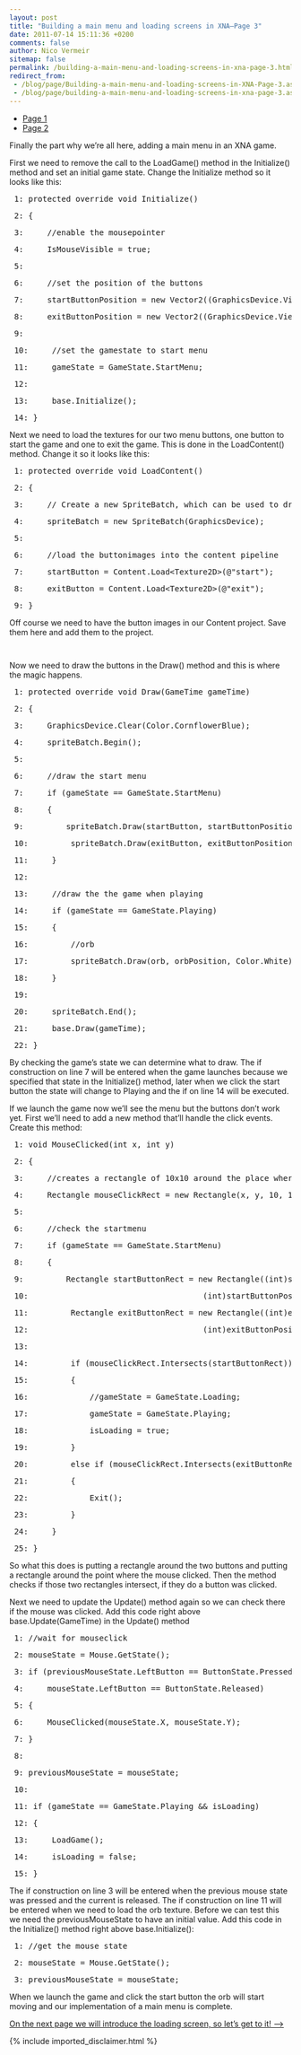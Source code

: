 ```yaml
---
layout: post
title: "Building a main menu and loading screens in XNA–Page 3"
date: 2011-07-14 15:11:36 +0200
comments: false
author: Nico Vermeir
sitemap: false
permalink: /building-a-main-menu-and-loading-screens-in-xna-page-3.html
redirect_from:
 - /blog/page/Building-a-main-menu-and-loading-screens-in-XNA-Page-3.aspx.html
 - /blog/page/building-a-main-menu-and-loading-screens-in-xna-page-3.aspx.html
---
```

<ul>
<li><a href="http://www.spikie.be/blog/page/Building-a-main-menu-and-loading-screens-in-XNA.aspx">Page 1</a></li>
<li><a href="http://www.spikie.be/blog/page/Building-a-main-menu-and-loading-screens-in-XNA&ndash;Page-2.aspx">Page 2</a></li>
</ul>
<p>Finally the part why we&rsquo;re all here, adding a main menu in an XNA game.</p>
<p>First we need to remove the call to the LoadGame() method in the Initialize() method and set an initial game state. Change the Initialize method so it looks like this:</p>
<div class="csharpcode">
<pre class="alt"><span class="lnum"> 1: </span><span class="kwrd">protected</span> <span class="kwrd">override</span> <span class="kwrd">void</span> Initialize()</pre>
<pre><span class="lnum"> 2: </span>{</pre>
<pre class="alt"><span class="lnum"> 3: </span>    <span class="rem">//enable the mousepointer</span></pre>
<pre><span class="lnum"> 4: </span>    IsMouseVisible = <span class="kwrd">true</span>;</pre>
<pre class="alt"><span class="lnum"> 5: </span>&nbsp;</pre>
<pre><span class="lnum"> 6: </span>    <span class="rem">//set the position of the buttons</span></pre>
<pre class="alt"><span class="lnum"> 7: </span>    startButtonPosition = <span class="kwrd">new</span> Vector2((GraphicsDevice.Viewport.Width / 2) - 50, 200);</pre>
<pre><span class="lnum"> 8: </span>    exitButtonPosition = <span class="kwrd">new</span> Vector2((GraphicsDevice.Viewport.Width / 2) - 50, 250);</pre>
<pre class="alt"><span class="lnum"> 9: </span>&nbsp;</pre>
<pre><span class="lnum"> 10: </span>    <span class="rem">//set the gamestate to start menu</span></pre>
<pre class="alt"><span class="lnum"> 11: </span>    gameState = GameState.StartMenu;</pre>
<pre><span class="lnum"> 12: </span>    </pre>
<pre class="alt"><span class="lnum"> 13: </span>    <span class="kwrd">base</span>.Initialize();</pre>
<pre><span class="lnum"> 14: </span>}</pre>
</div>
<p>Next we need to load the textures for our two menu buttons, one button to start the game and one to exit the game. This is done in the LoadContent() method. Change it so it looks like this:</p>
<div class="csharpcode">
<pre class="alt"><span class="lnum"> 1: </span><span class="kwrd">protected</span> <span class="kwrd">override</span> <span class="kwrd">void</span> LoadContent()</pre>
<pre><span class="lnum"> 2: </span>{</pre>
<pre class="alt"><span class="lnum"> 3: </span>    <span class="rem">// Create a new SpriteBatch, which can be used to draw textures.</span></pre>
<pre><span class="lnum"> 4: </span>    spriteBatch = <span class="kwrd">new</span> <span class="kwrd">SpriteBatch</span>(GraphicsDevice);</pre>
<pre class="alt"><span class="lnum"> 5: </span>&nbsp;</pre>
<pre><span class="lnum"> 6: </span>    <span class="rem">//load the buttonimages into the content pipeline</span></pre>
<pre class="alt"><span class="lnum"> 7: </span>    startButton = <span class="kwrd">Content</span>.Load&lt;<span class="kwrd">Texture2D</span>&gt;(<span class="str">@"start"</span>);</pre>
<pre><span class="lnum"> 8: </span>    exitButton = <span class="kwrd">Content</span>.Load&lt;<span class="kwrd">Texture2D</span>&gt;(<span class="str">@"exit"</span>);</pre>
<pre class="alt"><span class="lnum"> 9: </span>}</pre>
</div>
<p>Off course we need to have the button images in our Content project. Save them here and add them to the project.</p>
<p align="center"><img src="http://i54.tinypic.com/o0t73n.jpg" alt="" /></p>
<p align="center"><img src="http://i55.tinypic.com/w8xj86.jpg" alt="" /></p>
<p>Now we need to draw the buttons in the Draw() method and this is where the magic happens.</p>
<div class="csharpcode">
<pre class="alt"><span class="lnum"> 1: </span><span class="kwrd">protected</span> <span class="kwrd">override</span> <span class="kwrd">void</span> Draw(GameTime gameTime)</pre>
<pre><span class="lnum"> 2: </span>{</pre>
<pre class="alt"><span class="lnum"> 3: </span>    GraphicsDevice.Clear(Color.CornflowerBlue);</pre>
<pre><span class="lnum"> 4: </span>    spriteBatch.Begin();</pre>
<pre class="alt"><span class="lnum"> 5: </span>&nbsp;</pre>
<pre><span class="lnum"> 6: </span>    <span class="rem">//draw the start menu</span></pre>
<pre class="alt"><span class="lnum"> 7: </span>    <span class="kwrd">if</span> (gameState == GameState.StartMenu)</pre>
<pre><span class="lnum"> 8: </span>    {</pre>
<pre class="alt"><span class="lnum"> 9: </span>        spriteBatch.Draw(startButton, startButtonPosition, Color.White);</pre>
<pre><span class="lnum"> 10: </span>        spriteBatch.Draw(exitButton, exitButtonPosition, Color.White);</pre>
<pre class="alt"><span class="lnum"> 11: </span>    }</pre>
<pre><span class="lnum"> 12: </span>&nbsp;</pre>
<pre class="alt"><span class="lnum"> 13: </span>    <span class="rem">//draw the the game when playing</span></pre>
<pre><span class="lnum"> 14: </span>    <span class="kwrd">if</span> (gameState == GameState.Playing)</pre>
<pre class="alt"><span class="lnum"> 15: </span>    {</pre>
<pre><span class="lnum"> 16: </span>        <span class="rem">//orb</span></pre>
<pre class="alt"><span class="lnum"> 17: </span>        spriteBatch.Draw(orb, orbPosition, Color.White);</pre>
<pre><span class="lnum"> 18: </span>    }</pre>
<pre class="alt"><span class="lnum"> 19: </span>&nbsp;</pre>
<pre><span class="lnum"> 20: </span>    spriteBatch.End();</pre>
<pre class="alt"><span class="lnum"> 21: </span>    <span class="kwrd">base</span>.Draw(gameTime);</pre>
<pre><span class="lnum"> 22: </span>}</pre>
</div>
<p>By checking the game&rsquo;s state we can determine what to draw. The if construction on line 7 will be entered when the game launches because we specified that state in the Initialize() method, later when we click the start button the state will change to Playing and the if on line 14 will be executed.</p>
<p>If we launch the game now we&rsquo;ll see the menu but the buttons don&rsquo;t work yet. First we&rsquo;ll need to add a new method that&rsquo;ll handle the click events. Create this method:</p>
<div class="csharpcode">
<pre class="alt"><span class="lnum"> 1: </span><span class="kwrd">void</span> MouseClicked(<span class="kwrd">int</span> x, <span class="kwrd">int</span> y)</pre>
<pre><span class="lnum"> 2: </span>{</pre>
<pre class="alt"><span class="lnum"> 3: </span>    <span class="rem">//creates a rectangle of 10x10 around the place where the mouse was clicked</span></pre>
<pre><span class="lnum"> 4: </span>    Rectangle mouseClickRect = <span class="kwrd">new</span> Rectangle(x, y, 10, 10);</pre>
<pre class="alt"><span class="lnum"> 5: </span>&nbsp;</pre>
<pre><span class="lnum"> 6: </span>    <span class="rem">//check the startmenu</span></pre>
<pre class="alt"><span class="lnum"> 7: </span>    <span class="kwrd">if</span> (gameState == GameState.StartMenu)</pre>
<pre><span class="lnum"> 8: </span>    {</pre>
<pre class="alt"><span class="lnum"> 9: </span>        Rectangle startButtonRect = <span class="kwrd">new</span> Rectangle((<span class="kwrd">int</span>)startButtonPosition.X,</pre>
<pre><span class="lnum"> 10: </span>                                    (<span class="kwrd">int</span>)startButtonPosition.Y, 100, 20);</pre>
<pre class="alt"><span class="lnum"> 11: </span>        Rectangle exitButtonRect = <span class="kwrd">new</span> Rectangle((<span class="kwrd">int</span>)exitButtonPosition.X, </pre>
<pre><span class="lnum"> 12: </span>                                    (<span class="kwrd">int</span>)exitButtonPosition.Y, 100, 20);</pre>
<pre class="alt"><span class="lnum"> 13: </span>&nbsp;</pre>
<pre><span class="lnum"> 14: </span>        <span class="kwrd">if</span> (mouseClickRect.Intersects(startButtonRect)) <span class="rem">//player clicked start button</span></pre>
<pre class="alt"><span class="lnum"> 15: </span>        {</pre>
<pre><span class="lnum"> 16: </span>            <span class="rem">//gameState = GameState.Loading;</span></pre>
<pre class="alt"><span class="lnum"> 17: </span>            gameState = GameState.Playing;</pre>
<pre><span class="lnum"> 18: </span>            isLoading = <span class="kwrd">true</span>;</pre>
<pre class="alt"><span class="lnum"> 19: </span>        }</pre>
<pre><span class="lnum"> 20: </span>        <span class="kwrd">else</span> <span class="kwrd">if</span> (mouseClickRect.Intersects(exitButtonRect)) <span class="rem">//player clicked exit button</span></pre>
<pre class="alt"><span class="lnum"> 21: </span>        {</pre>
<pre><span class="lnum"> 22: </span>            Exit();</pre>
<pre class="alt"><span class="lnum"> 23: </span>        }</pre>
<pre><span class="lnum"> 24: </span>    }</pre>
<pre class="alt"><span class="lnum"> 25: </span>}</pre>
</div>
<p>So what this does is putting a rectangle around the two buttons and putting a rectangle around the point where the mouse clicked. Then the method checks if those two rectangles intersect, if they do a button was clicked.</p>
<p>Next we need to update the Update() method again so we can check there if the mouse was clicked. Add this code right above base.Update(GameTime) in the Update() method</p>
<div class="csharpcode">
<pre class="alt"><span class="lnum"> 1: </span><span class="rem">//wait for mouseclick</span></pre>
<pre><span class="lnum"> 2: </span>mouseState = Mouse.GetState();</pre>
<pre class="alt"><span class="lnum"> 3: </span><span class="kwrd">if</span> (previousMouseState.LeftButton == ButtonState.Pressed &amp;&amp; </pre>
<pre><span class="lnum"> 4: </span>    mouseState.LeftButton == ButtonState.Released)</pre>
<pre class="alt"><span class="lnum"> 5: </span>{</pre>
<pre><span class="lnum"> 6: </span>    MouseClicked(mouseState.X, mouseState.Y);</pre>
<pre class="alt"><span class="lnum"> 7: </span>}</pre>
<pre><span class="lnum"> 8: </span>&nbsp;</pre>
<pre class="alt"><span class="lnum"> 9: </span>previousMouseState = mouseState;</pre>
<pre><span class="lnum"> 10: </span>&nbsp;</pre>
<pre class="alt"><span class="lnum"> 11: </span><span class="kwrd">if</span> (gameState == GameState.Playing &amp;&amp; isLoading)</pre>
<pre><span class="lnum"> 12: </span>{</pre>
<pre class="alt"><span class="lnum"> 13: </span>    LoadGame();</pre>
<pre><span class="lnum"> 14: </span>    isLoading = <span class="kwrd">false</span>;</pre>
<pre class="alt"><span class="lnum"> 15: </span>}</pre>
</div>
<p>The if construction on line 3 will be entered when the previous mouse state was pressed and the current is released. The if construction on line 11 will be entered when we need to load the orb texture. Before we can test this we need the previousMouseState to have an initial value. Add this code in the Initialize() method right above base.Initialize():</p>
<div class="csharpcode">
<pre class="alt"><span class="lnum"> 1: </span><span class="rem">//get the mouse state</span></pre>
<pre><span class="lnum"> 2: </span>mouseState = Mouse.GetState();</pre>
<pre class="alt"><span class="lnum"> 3: </span>previousMouseState = mouseState;</pre>
</div>
<p>When we launch the game and click the start button the orb will start moving and our implementation of a main menu is complete.</p>
<p><a href="http://www.spikie.be/blog/page/Building-a-main-menu-and-loading-screens-in-XNA-Page-4.aspx" target="_top">On the next page we will introduce the loading screen, so let&rsquo;s get to it! &ndash;&gt;</a></p>
{% include imported_disclaimer.html %}
